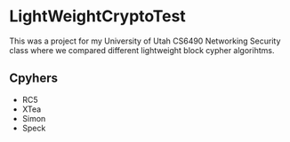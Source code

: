 # LightWeightCryptoTest
This was a project for my University of Utah CS6490 Networking Security class where we compared different lightweight block cypher algorihtms. 
## Cpyhers 
- RC5
- XTea
- Simon
- Speck
